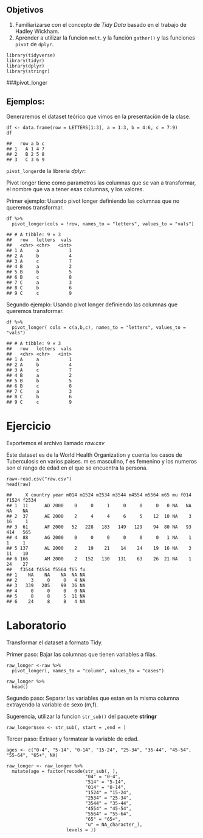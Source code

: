## Objetivos

1.  Familiarizarse con el concepto de *Tidy Data* basado en el trabajo
    de Hadley Wickham.
2.  Aprender a utilizar la funcion `melt`. y la función `gather()` y las
    funciones `pivot` de `dplyr`.

<!-- -->

    library(tidyverse)
    library(tidyr)
    library(dplyr)
    library(stringr)

\###pivot\_longer

## Ejemplos:

Generaremos el dataset teórico que vimos en la presentación de la clase.

    df <- data.frame(row = LETTERS[1:3], a = 1:3, b = 4:6, c = 7:9)
    df

    ##   row a b c
    ## 1   A 1 4 7
    ## 2   B 2 5 8
    ## 3   C 3 6 9

`pivot_longer`de la libreria *dplyr*:

Pivot longer tiene como parametros las columnas que se van a
transformar, el nombre que va a tener esas columnas, y los valores.

Primer ejemplo: Usando pivot longer definiendo las columnas que no
queremos transformar.

    df %>% 
      pivot_longer(cols = !row, names_to = "letters", values_to = "vals")

    ## # A tibble: 9 × 3
    ##   row   letters  vals
    ##   <chr> <chr>   <int>
    ## 1 A     a           1
    ## 2 A     b           4
    ## 3 A     c           7
    ## 4 B     a           2
    ## 5 B     b           5
    ## 6 B     c           8
    ## 7 C     a           3
    ## 8 C     b           6
    ## 9 C     c           9

Segundo ejemplo: Usando pivot longer definiendo las columnas que
queremos transformar.

    df %>% 
      pivot_longer( cols = c(a,b,c), names_to = "letters", values_to = "vals")

    ## # A tibble: 9 × 3
    ##   row   letters  vals
    ##   <chr> <chr>   <int>
    ## 1 A     a           1
    ## 2 A     b           4
    ## 3 A     c           7
    ## 4 B     a           2
    ## 5 B     b           5
    ## 6 B     c           8
    ## 7 C     a           3
    ## 8 C     b           6
    ## 9 C     c           9

# Ejercicio

Exportemos el archivo llamado *raw.csv*

Este dataset es de la World Health Organization y cuenta los casos de
Tuberculosis en varios paises. m es masculino, f es femenino y los
numeros son el rango de edad en el que se encuentra la persona.

    raw<-read.csv("raw.csv")
    head(raw)

    ##     X country year m014 m1524 m2534 m3544 m4554 m5564 m65 mu f014 f1524 f2534
    ## 1  11      AD 2000    0     0     1     0     0     0   0 NA   NA    NA    NA
    ## 2  37      AE 2000    2     4     4     6     5    12  10 NA    3    16     1
    ## 3  61      AF 2000   52   228   183   149   129    94  80 NA   93   414   565
    ## 4  88      AG 2000    0     0     0     0     0     0   1 NA    1     1     1
    ## 5 137      AL 2000    2    19    21    14    24    19  16 NA    3    11    10
    ## 6 166      AM 2000    2   152   130   131    63    26  21 NA    1    24    27
    ##   f3544 f4554 f5564 f65 fu
    ## 1    NA    NA    NA  NA NA
    ## 2     3     0     0   4 NA
    ## 3   339   205    99  36 NA
    ## 4     0     0     0   0 NA
    ## 5     8     8     5  11 NA
    ## 6    24     8     8   4 NA

# Laboratorio

Transformar el dataset a formato Tidy.

Primer paso: Bajar las columnas que tienen variables a filas.

    raw_longer <-raw %>% 
      pivot_longer(, names_to = "column", values_to = "cases")

    raw_longer %>%
      head()

Segundo paso: Separar las variables que estan en la misma columna
extrayendo la variable de sexo (m,f).

Sugerencia, utilizar la funcion `str_sub()` del paquete **stringr**

    raw_longer$sex <- str_sub(, start = ,end = )

Tercer paso: Extraer y formatear la variable de edad.

    ages <- c("0-4", "5-14", "0-14", "15-24", "25-34", "35-44", "45-54", "55-64", "65+", NA)

    raw_longer <- raw_longer %>%
      mutate(age = factor(recode(str_sub(, ), 
                                 "04" = "0-4", 
                                 "514" = "5-14", 
                                 "014" = "0-14", 
                                 "1524" = "15-24", 
                                 "2534" = "25-34", 
                                 "3544" = "35-44", 
                                 "4554" = "45-54", 
                                 "5564" = "55-64", 
                                 "65" = "65+", 
                                 "u" = NA_character_),
                          levels = ))
